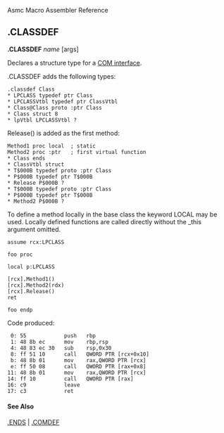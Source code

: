 Asmc Macro Assembler Reference

## .CLASSDEF

**.CLASSDEF** _name_ [args]

Declares a structure type for a [COM interface](dot_comdef.md).

.CLASSDEF adds the following types:

    .classdef Class
    * LPCLASS typedef ptr Class
    * LPCLASSVtbl typedef ptr ClassVtbl
    * Class@Class proto :ptr Class
    * Class struct 8
    * lpVtbl LPCLASSVtbl ?

Release() is added as the first method:

    Method1 proc local  ; static
    Method2 proc :ptr   ; first virtual function
    * Class ends
    * ClassVtbl struct
    * T$000B typedef proto :ptr Class
    * P$000B typedef ptr T$000B
    * Release P$000B ?
    * T$000B typedef proto :ptr Class
    * P$000B typedef ptr T$000B
    * Method2 P$000B ?

To define a method locally in the base class the keyword LOCAL may be used. Locally defined functions are called directly without the _this argument omitted.

    assume rcx:LPCLASS

    foo proc

    local p:LPCLASS

    [rcx].Method1()
    [rcx].Method2(rdx)
    [rcx].Release()
    ret

    foo endp

Code produced:

     0: 55            push   rbp
     1: 48 8b ec      mov    rbp,rsp
     4: 48 83 ec 30   sub    rsp,0x30
     8: ff 51 10      call   QWORD PTR [rcx+0x10]
     b: 48 8b 01      mov    rax,QWORD PTR [rcx]
     e: ff 50 08      call   QWORD PTR [rax+0x8]
    11: 48 8b 01      mov    rax,QWORD PTR [rcx]
    14: ff 10         call   QWORD PTR [rax]
    16: c9            leave
    17: c3            ret

#### See Also

[.ENDS](dot_ends.md) | [.COMDEF](dot_comdef.md)
